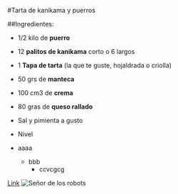 #Tarta de kanikama y puerros

##Ingredientes:
- 1/2 kilo de **puerro**
- 12 **palitos de kanikama** corto o 6 largos
- 1 **Tapa de tarta** (la que te guste, hojaldrada o criolla)
- 50 grs de **manteca**
- 100 cm3 de **crema** 
- 80 gras de **queso rallado**
- Sal y pimienta a gusto

- Nivel
 - aaaa
   - bbb
     - ccvcgcg
 
[Link](www.tecnodacta.com.ar/gira)
![Señor de los robots](http://www.rumbosdigital.com/sites/default/files/styles/900/public/robots.jpg?itok=lCFtGU3T)
